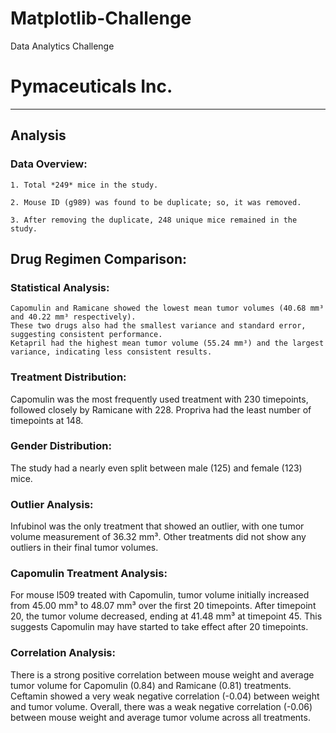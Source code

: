 # Matplotlib-Challenge
Data Analytics Challenge

# Pymaceuticals Inc.
---

## Analysis

### Data Overview:

    1. Total *249* mice in the study.

    2. Mouse ID (g989) was found to be duplicate; so, it was removed.
    
    3. After removing the duplicate, 248 unique mice remained in the study.

    

## Drug Regimen Comparison:

### Statistical Analysis:

    Capomulin and Ramicane showed the lowest mean tumor volumes (40.68 mm³ and 40.22 mm³ respectively).
    These two drugs also had the smallest variance and standard error, suggesting consistent performance.
    Ketapril had the highest mean tumor volume (55.24 mm³) and the largest variance, indicating less consistent results.

### Treatment Distribution:

Capomulin was the most frequently used treatment with 230 timepoints, followed closely by Ramicane with 228.
Propriva had the least number of timepoints at 148.

### Gender Distribution:
The study had a nearly even split between male (125) and female (123) mice.

### Outlier Analysis:

Infubinol was the only treatment that showed an outlier, with one tumor volume measurement of 36.32 mm³.
Other treatments did not show any outliers in their final tumor volumes.

### Capomulin Treatment Analysis:
For mouse l509 treated with Capomulin, tumor volume initially increased from 45.00 mm³ to 48.07 mm³ over the first 20 timepoints.
After timepoint 20, the tumor volume decreased, ending at 41.48 mm³ at timepoint 45.
This suggests Capomulin may have started to take effect after 20 timepoints.

### Correlation Analysis:
There is a strong positive correlation between mouse weight and average tumor volume for Capomulin (0.84) and Ramicane (0.81) treatments.
Ceftamin showed a very weak negative correlation (-0.04) between weight and tumor volume.
Overall, there was a weak negative correlation (-0.06) between mouse weight and average tumor volume across all treatments.
